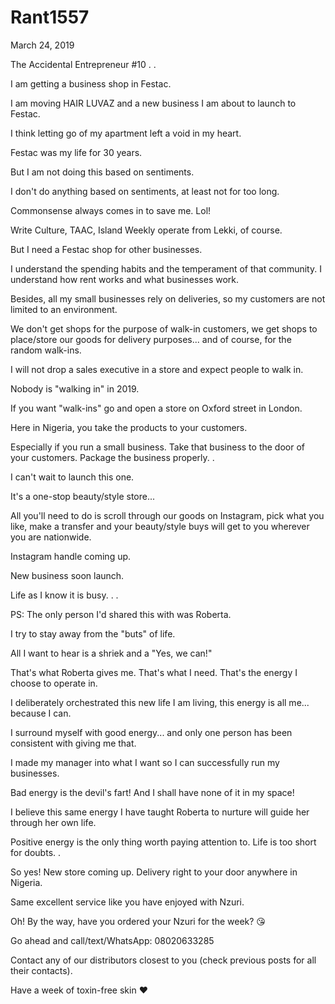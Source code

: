 # Rant1557



March 24, 2019

The Accidental Entrepreneur #10
.
.

I am getting a business shop in Festac. 

I am moving HAIR LUVAZ and a new business I am about to launch to Festac.

I think letting go of my apartment left a void in my heart.

Festac was my life for 30 years.

But I am not doing this based on sentiments.

I don't do anything based on sentiments, at least not for too long.

Commonsense always comes in to save me. Lol!

Write Culture, TAAC, Island Weekly operate from Lekki, of course. 

But I need a Festac shop for other businesses. 

I understand the spending habits and the temperament of that community. I understand how rent works and what businesses work. 

Besides, all my small businesses rely on deliveries, so my customers are not limited to an environment. 

We don't get shops for the purpose of walk-in customers, we get shops to place/store our goods for delivery purposes... and of course, for the random walk-ins.

I will not drop a sales executive in a store and expect people to walk in.

Nobody is "walking in" in 2019.

If you want "walk-ins" go and open a store on Oxford street in London. 

Here in Nigeria, you take the products to your customers.

Especially if you run a small business. Take that business to the door of your customers. Package the business properly.
.

I can't wait to launch this one.

It's a one-stop beauty/style store... 

All you'll need to do is scroll through our goods on Instagram, pick what you like, make a transfer and your beauty/style buys will get to you wherever you are nationwide. 

Instagram handle coming up.

New business soon launch. 

Life as I know it is busy.
.
.

PS: The only person I'd shared this with was Roberta. 

I try to stay away from the "buts" of life.

All I want to hear is a shriek and a "Yes, we can!"

That's what Roberta gives me. That's what I need. That's the energy I choose to operate in.

I deliberately orchestrated this new life I am living, this energy is all me... because I can.

I surround myself with good energy... and only one person has been consistent with giving me that.

I made my manager into what I want so I can successfully run my businesses. 

Bad energy is the devil's fart! And I shall have none of it in my space!

I believe this same energy I have taught Roberta to nurture will guide her through her own life. 

Positive energy is the only thing worth paying attention to. Life is too short for doubts.
.

So yes! New store coming up. Delivery right to your door anywhere in Nigeria.

Same excellent service like you have enjoyed with Nzuri.

Oh! By the way, have you ordered your Nzuri for the week? 😘

Go ahead and call/text/WhatsApp: 08020633285

Contact any of our distributors closest to you (check previous posts for all their contacts).

Have a week of toxin-free skin ❤